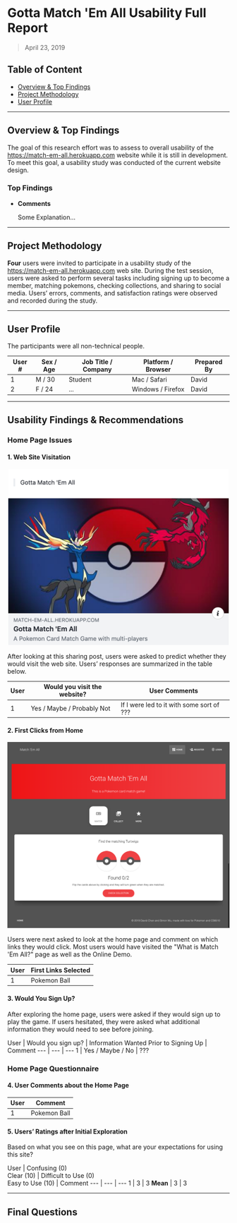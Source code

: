 # Gotta Match 'Em All Usability Full Report

> April 23, 2019

## Table of Content

* [Overview & Top Findings](#Overview--Top-Findings)
* [Project Methodology](#Project-Methodology)
* [User Profile](#User-Profile)

---

## Overview & Top Findings

The goal of this research effort was to assess to overall usability of the <https://match-em-all.herokuapp.com> website while it is still in development. To meet this goal, a usability study was conducted of the current website design.

### Top Findings

* **Comments**

   Some Explanation...

---

## Project Methodology

**Four** users were invited to participate in a usability study of the <https://match-em-all.herokuapp.com> web site. During the test session, users were asked to perform several tasks including signing up to become a member, matching pokemons, checking collections, and sharing to social media. Users’ errors, comments, and satisfaction ratings were observed and recorded during the study. 

---

## User Profile

The participants were all non-technical people. 

User # | Sex / Age | Job Title / Company |  Platform / Browser | Prepared By
--- | --- | --- | --- | ---
1 | M / 30 | Student | Mac / Safari | David
2 | F / 24 | ... | Windows / Firefox | David

---

## Usability Findings & Recommendations

### Home Page Issues

#### 1. Web Site Visitation

<p align="center">
  <img src="fb-sharing.png" width="500"/>
</p>

After looking at this sharing post, users were asked to predict whether they would visit the web site. Users’ responses are summarized in the table below. 

User | Would you visit the website? | User Comments
--- | --- | ---
1 | Yes / Maybe / Probably Not | If I were led to it with some sort of ???

#### 2. First Clicks from Home

<p align="center">
  <img src="home-page.png" width="800"/>
</p>

Users were next asked to look at the home page and comment on which links they would click. Most users would have visited the "What is Match 'Em All?" page as well as the Online Demo.

User | First Links Selected
--- | ---
1 | Pokemon Ball

#### 3. Would You Sign Up?

After exploring the home page, users were asked if they would sign up to play the game. If users hesitated, they were asked what additional information they would need to see before joining.

User | Would you sign up? | Information Wanted Prior to Signing Up | Comment
--- | --- | ---
1 | Yes / Maybe / No | ???

### Home Page Questionnaire

#### 4. User Comments about the Home Page

User | Comment
--- | ---
1 | Pokemon Ball

#### 5. Users’ Ratings after Initial Exploration

Based on what you see on this page, what are your expectations for using this site?

User | Confusing (0) <br/> Clear (10) | Difficult to Use (0) <br/> Easy to Use (10) | Comment
--- | --- | ---
1 | 3 | 3
**Mean** | 3 | 3

---

## Final Questions





